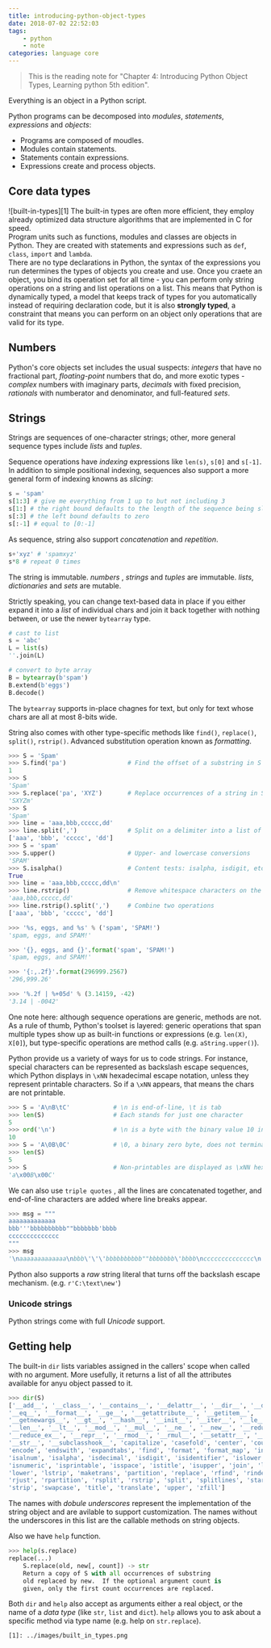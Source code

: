 ```yaml
---
title: introducing-python-object-types
date: 2018-07-02 22:52:03
tags:
    - python
    - note
categories: language core
---
```

> This is the reading note for "Chapter 4: Introducing Python Object Types, Learning python 5th edition". 

Everything is an object in a Python script. </br>

Python programs can be decomposed into _modules_, _statements_, _expressions_ and _objects_:
- Programs are composed of moudles.
- Modules contain statements.
- Statements contain expressions.
- Expressions create and process objects.

## Core data types
![built-in-types][1]
The built-in types are often more efficient, they employ already optimized data structure algorithms that are implemented in C for speed. </br>
Program units such as functions, modules and classes are objects in Python. They are created with statements and expressions such as `def`, `class`, `import` and `lambda`. </br>
There are no type declarations in Python, the syntax of the expressions you run determines the types of objects you create and use. Once you craete an object, you bind its operation set for all time - you can perform only string operations on a string and list operations on a list. This means that Python is dynamically typed, a model that keeps track of types for you automatically instead of requiring declaration code, but it is also **strongly typed**, a constraint that means you can perform on an object only operations that are valid for its type. </br>


## Numbers
Python's core objects set includes the usual suspects: _integers_ that have no fractional part, _floating-point_ numbers that do, and more exotic types - _complex_ numbers with imaginary parts, _decimals_ with fixed precision, _rationals_ with numberator and denominator, and full-featured _sets_. 

## Strings
Strings are sequences of one-character strings; other, more general sequence types include _lists_ and _tuples_.  </br>

Sequence operations have _indexing_ expressions like `len(s)`, `s[0]` and `s[-1]`. </br>
In addition to simple positional indexing, sequences also support a more general form of indexing knowns as _slicing_:
```python
s = 'spam'
s[1:3] # give me everything from 1 up to but not including 3
s[1:] # the right bound defaults to the length of the sequence being sliced
s[:3] # the left bound defaults to zero
s[:-1] # equal to [0:-1]
```
As sequence, string also support _concatenation_ and _repetition_. 
```python
s+'xyz' # 'spamxyz'
s*8 # repeat 0 times
```

The string is immutable. _numbers_ , _strings_ and _tuples_ are immutable. _lists_, _dictionaries_ and _sets_ are mutable. <br/>

Strictly speaking, you can change text-based data in place if you either expand it into a _list_ of individual chars and join it back together with nothing between, or use the newer `bytearray` type. 

```python
# cast to list
s = 'abc'
L = list(s)
''.join(L)

# convert to byte array
B = bytearray(b'spam')
B.extend(b'eggs')
B.decode()
```
The `bytearray` supports in-place chagnes for text, but only for text whose chars are all at most 8-bits wide. 

String also comes with other type-specific methods like `find()`, `replace()`, `split()`, `rstrip()`. Advanced substitution operation known as _formatting_. 

```python
>>> S = 'Spam'
>>> S.find('pa')                 # Find the offset of a substring in S
1
>>> S
'Spam'
>>> S.replace('pa', 'XYZ')       # Replace occurrences of a string in S with another
'SXYZm'
>>> S
'Spam'
>>> line = 'aaa,bbb,ccccc,dd'
>>> line.split(',')              # Split on a delimiter into a list of substrings
['aaa', 'bbb', 'ccccc', 'dd']
>>> S = 'spam'
>>> S.upper()                    # Upper- and lowercase conversions
'SPAM'
>>> S.isalpha()                  # Content tests: isalpha, isdigit, etc.
True
>>> line = 'aaa,bbb,ccccc,dd\n'
>>> line.rstrip()                # Remove whitespace characters on the right side
'aaa,bbb,ccccc,dd'
>>> line.rstrip().split(',')     # Combine two operations
['aaa', 'bbb', 'ccccc', 'dd']

>>> '%s, eggs, and %s' % ('spam', 'SPAM!')
'spam, eggs, and SPAM!'

>>> '{}, eggs, and {}'.format('spam', 'SPAM!')
'spam, eggs, and SPAM!'

>>> '{:,.2f}'.format(296999.2567) 
'296,999.26'

>>> '%.2f | %+05d' % (3.14159, -42)
'3.14 | -0042'
```

One note here: although sequence operations are generic, methods are not. As a rule of thumb, Python's toolset is layered: generic operations that span multiple types show up as built-in functions or expressions (e.g. `len(X)`, `X[0]`), but type-specific operations are method calls (e.g. `aString.upper()`). 

Python provide us a variety of ways for us to code strings. For instance, special characters can be represented as backslash escape sequences, which Python displays in `\xNN` hexadecimal escape notation, unless they represent printable characters. So if a `\xNN` appears, that means the chars are not printable. 

```python
>>> S = 'A\nB\tC'            # \n is end-of-line, \t is tab
>>> len(S)                   # Each stands for just one character
5
>>> ord('\n')                # \n is a byte with the binary value 10 in ASCII
10
>>> S = 'A\0B\0C'            # \0, a binary zero byte, does not terminate string
>>> len(S)
5
>>> S                        # Non-printables are displayed as \xNN hex escapes
'a\x00B\x00C'
```

We can also use `triple quotes` , all the lines are concatenated together, and end-of-line characters are added where line breaks appear. 
```python
>>> msg = """
aaaaaaaaaaaaa
bbb'''bbbbbbbbbb""bbbbbbb'bbbb
cccccccccccccc
"""
>>> msg
'\naaaaaaaaaaaaa\nbbb\'\'\'bbbbbbbbbb""bbbbbbb\'bbbb\ncccccccccccccc\n'
```
Python also supports a _raw_ string literal that turns off the backslash escape mechanism. (e.g. `r'C:\text\new'`)

### Unicode strings
Python strings come with full _Unicode_ support. 

## Getting help 
The built-in `dir` lists variables assigned in the callers' scope when called with no argument. More usefully, it returns a list of all the attributes available for anyu object passed to it. 
```python
>>> dir(S)
['__add__', '__class__', '__contains__', '__delattr__', '__dir__', '__doc__',
'__eq__', '__format__', '__ge__', '__getattribute__', '__getitem__',
'__getnewargs__', '__gt__', '__hash__', '__init__', '__iter__', '__le__',
'__len__', '__lt__', '__mod__', '__mul__', '__ne__', '__new__', '__reduce__',
'__reduce_ex__', '__repr__', '__rmod__', '__rmul__', '__setattr__', '__sizeof__',
'__str__', '__subclasshook__', 'capitalize', 'casefold', 'center', 'count',
'encode', 'endswith', 'expandtabs', 'find', 'format', 'format_map', 'index',
'isalnum', 'isalpha', 'isdecimal', 'isdigit', 'isidentifier', 'islower',
'isnumeric', 'isprintable', 'isspace', 'istitle', 'isupper', 'join', 'ljust',
'lower', 'lstrip', 'maketrans', 'partition', 'replace', 'rfind', 'rindex',
'rjust', 'rpartition', 'rsplit', 'rstrip', 'split', 'splitlines', 'startswith',
'strip', 'swapcase', 'title', 'translate', 'upper', 'zfill']
```
The names with _dobule underscores_ represent the implementation of the string object and are avilable to support customization. The names without the underscores in this list are the callable methods on string objects.

Also we have `help` function. 
```python
>>> help(s.replace)
replace(...)
    S.replace(old, new[, count]) -> str
    Return a copy of S with all occurrences of substring
    old replaced by new.  If the optional argument count is
    given, only the first count occurrences are replaced.
```

Both `dir` and `help` also accept as arguments either a real object, or the name of a _data type_ (like `str`, `list` and `dict`). `help` allows you to ask about a specific method via type name (e.g. help on `str.replace`).

    [1]: ../images/built_in_types.png
